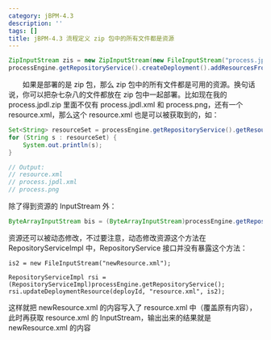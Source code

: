 ```yaml
---
category: jBPM-4.3
description: ''
tags: []
title: jBPM-4.3 流程定义 zip 包中的所有文件都是资源
---
```


```java
ZipInputStream zis = new ZipInputStream(new FileInputStream("process.jpdl.zip"));  
processEngine.getRepositoryService().createDeployment().addResourcesFromZipInputStream(zis).deploy();  
```

　　如果是部署的是 zip 包，那么 zip 包中的所有文件都是可用的资源。换句话说，你可以把杂七杂八的文件都放在 zip 包中一起部署。比如现在我的 process.jpdl.zip 里面不仅有 process.jpdl.xml 和 process.png，还有一个 resource.xml，那么这个 resource.xml 也是可以被获取到的，如：

```java
Set<String> resourceSet = processEngine.getRepositoryService().getResourceNames(deployId);  
for (String s : resourceSet) {  
	System.out.println(s);   
}

// Output:   
// resource.xml  
// process.jpdl.xml  
// process.png  
```

除了得到资源的 InputStream 外：

```java
ByteArrayInputStream bis = (ByteArrayInputStream)processEngine.getRepositoryService().getResourceAsStream(deployId, "resource.xml");  
```

资源还可以被动态修改，不过要注意，动态修改资源这个方法在 RepositoryServiceImpl 中，RepositoryService 接口并没有暴露这个方法：

```jaav
is2 = new FileInputStream("newResource.xml");  
  
RepositoryServiceImpl rsi = (RepositoryServiceImpl)processEngine.getRepositoryService();  
rsi.updateDeploymentResource(deployId, "resource.xml", is2);  
```

这样就把 newResource.xml 的内容写入了 resource.xml 中（覆盖原有内容），此时再获取 resource.xml 的 InputStream，输出出来的结果就是 newResource.xml 的内容